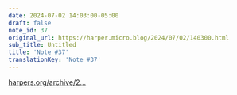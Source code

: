 ```yaml
---
date: 2024-07-02 14:03:00-05:00
draft: false
note_id: 37
original_url: https://harper.micro.blog/2024/07/02/140300.html
sub_title: Untitled
title: 'Note #37'
translationKey: 'Note #37'
---
```


[harpers.org/archive/2...](https://harpers.org/archive/2024/07/the-gods-of-logic-benjamin-labatut-ai/)